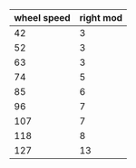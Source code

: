 | wheel speed | right mod |
|-------------|-----------|
| 42          | 3         |
| 52          | 3         |
| 63          | 3         |
| 74          | 5         |
| 85          | 6         |
| 96          | 7         |
| 107         | 7         |
| 118         | 8         |
| 127         | 13        |
